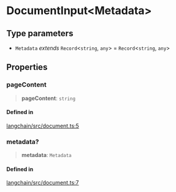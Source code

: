DocumentInput<Metadata\>
========================

Type parameters[](#type-parameters "Direct link to Type parameters")
---------------------------------------------------------------------

*   `Metadata` _extends_ `Record`<`string`, `any`\> = `Record`<`string`, `any`\>

Properties[](#properties "Direct link to Properties")
------------------------------------------------------

### pageContent[](#pagecontent "Direct link to pageContent")

> **pageContent**: `string`

#### Defined in[](#defined-in "Direct link to Defined in")

[langchain/src/document.ts:5](https://github.com/hwchase17/langchainjs/blob/1c1274d/langchain/src/document.ts#L5)

### metadata?[](#metadata "Direct link to metadata?")

> **metadata**: `Metadata`

#### Defined in[](#defined-in-1 "Direct link to Defined in")

[langchain/src/document.ts:7](https://github.com/hwchase17/langchainjs/blob/1c1274d/langchain/src/document.ts#L7)